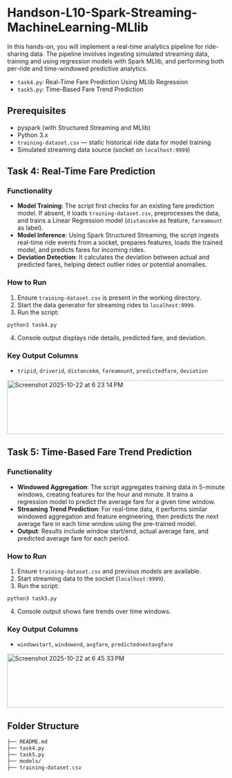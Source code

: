 # Handson-L10-Spark-Streaming-MachineLearning-MLlib

In this hands-on, you will implement a real-time analytics pipeline for ride-sharing data. The pipeline involves ingesting simulated streaming data, training and using regression models with Spark MLlib, and performing both per-ride and time-windowed predictive analytics.

- `task4.py`: Real-Time Fare Prediction Using MLlib Regression
- `task5.py`: Time-Based Fare Trend Prediction

## Prerequisites

- pyspark (with Structured Streaming and MLlib)
- Python 3.x
- `training-dataset.csv` — static historical ride data for model training
- Simulated streaming data source (socket on `localhost:9999`)

## Task 4: Real-Time Fare Prediction

### Functionality

- **Model Training**: The script first checks for an existing fare prediction model. If absent, it loads `training-dataset.csv`, preprocesses the data, and trains a Linear Regression model (`distancekm` as feature, `fareamount` as label).
- **Model Inference**: Using Spark Structured Streaming, the script ingests real-time ride events from a socket, prepares features, loads the trained model, and predicts fares for incoming rides.
- **Deviation Detection**: It calculates the deviation between actual and predicted fares, helping detect outlier rides or potential anomalies.

### How to Run

1. Ensure `training-dataset.csv` is present in the working directory.
2. Start the data generator for streaming rides to `localhost:9999`.
3. Run the script:

```
python3 task4.py
```

4. Console output displays ride details, predicted fare, and deviation.

### Key Output Columns

- `tripid`, `driverid`, `distancekm`, `fareamount`, `predictedfare`, `deviation`

<img width="777" height="125" alt="Screenshot 2025-10-22 at 6 23 14 PM" src="https://github.com/user-attachments/assets/f2aa3f50-a917-4b49-a3d6-bbddfe18bcdd" />

## Task 5: Time-Based Fare Trend Prediction

### Functionality

- **Windowed Aggregation**: The script aggregates training data in 5-minute windows, creating features for the hour and minute. It trains a regression model to predict the average fare for a given time window.
- **Streaming Trend Prediction**: For real-time data, it performs similar windowed aggregation and feature engineering, then predicts the next average fare in each time window using the pre-trained model.
- **Output**: Results include window start/end, actual average fare, and predicted average fare for each period.

### How to Run

1. Ensure `training-dataset.csv` and previous models are available.
2. Start streaming data to the socket (`localhost:9999`).
3. Run the script:

```
python3 task5.py
```

4. Console output shows fare trends over time windows.

### Key Output Columns

- `windowstart`, `windowend`, `avgfare`, `predictednextavgfare`

<img width="613" height="125" alt="Screenshot 2025-10-22 at 6 45 33 PM" src="https://github.com/user-attachments/assets/1a5dfe8e-439d-4697-9695-f355d8a39b8f" />

## Folder Structure

```bash
├── README.md
├── task4.py
├── task5.py
├── models/
├── training-dataset.csv
```
